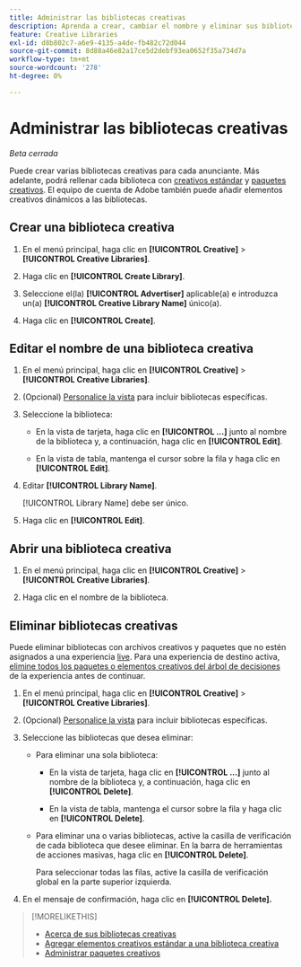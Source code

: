 ```yaml
---
title: Administrar las bibliotecas creativas
description: Aprenda a crear, cambiar el nombre y eliminar sus bibliotecas creativas.
feature: Creative Libraries
exl-id: d8b802c7-a6e9-4135-a4de-fb482c72d044
source-git-commit: 8d88a46e82a17ce5d2debf93ea0652f35a734d7a
workflow-type: tm+mt
source-wordcount: '278'
ht-degree: 0%

---
```


# Administrar las bibliotecas creativas

*Beta cerrada*

Puede crear varias bibliotecas creativas para cada anunciante. Más adelante, podrá rellenar cada biblioteca con [creativos estándar](creative-add-standard.md)<!-- , dynamic creatives, --> y [paquetes creativos](bundle-manage.md). El equipo de cuenta de Adobe también puede añadir elementos creativos dinámicos a las bibliotecas.

## Crear una biblioteca creativa

1. En el menú principal, haga clic en **[!UICONTROL Creative]** > **[!UICONTROL Creative Libraries]**.

1. Haga clic en **[!UICONTROL Create Library]**.

1. Seleccione el(la) **[!UICONTROL Advertiser]** aplicable(a) e introduzca un(a) **[!UICONTROL Creative Library Name]** único(a).

1. Haga clic en **[!UICONTROL Create]**.

## Editar el nombre de una biblioteca creativa

1. En el menú principal, haga clic en **[!UICONTROL Creative]** > **[!UICONTROL Creative Libraries]**.

1. (Opcional) [Personalice la vista](/help/creative/introduction/customize-data-views.md) para incluir bibliotecas específicas.

1. Seleccione la biblioteca:

   * En la vista de tarjeta, haga clic en **[!UICONTROL ...]** junto al nombre de la biblioteca y, a continuación, haga clic en **[!UICONTROL Edit]**.

   * En la vista de tabla, mantenga el cursor sobre la fila y haga clic en **[!UICONTROL Edit]**.

1. Editar **[!UICONTROL Library Name]**.

   [!UICONTROL Library Name] debe ser único.

1. Haga clic en **[!UICONTROL Edit]**.

## Abrir una biblioteca creativa

1. En el menú principal, haga clic en **[!UICONTROL Creative]** > **[!UICONTROL Creative Libraries]**.

1. Haga clic en el nombre de la biblioteca.

## Eliminar bibliotecas creativas

Puede eliminar bibliotecas con archivos creativos y paquetes que no estén asignados a una experiencia [live](/help/creative/experiences/experience-about.md#experience-statuses-experience-statuses). Para una experiencia de destino activa, [elimine todos los paquetes o elementos creativos del árbol de decisiones](/help/creative/experiences/experience-target-node-delete.md) de la experiencia antes de continuar.<!-- Not an option as of 3/4: > For an untargeted live experience, [remove any assigned creatives from the associated ad tag](/help/creative/experiences/experience-tag-assign-creatives.md) before you continue. -->

1. En el menú principal, haga clic en **[!UICONTROL Creative]** > **[!UICONTROL Creative Libraries]**.

1. (Opcional) [Personalice la vista](/help/creative/introduction/customize-data-views.md) para incluir bibliotecas específicas.

1. Seleccione las bibliotecas que desea eliminar:

   * Para eliminar una sola biblioteca:

      * En la vista de tarjeta, haga clic en **[!UICONTROL ...]** junto al nombre de la biblioteca y, a continuación, haga clic en **[!UICONTROL Delete]**.

      * En la vista de tabla, mantenga el cursor sobre la fila y haga clic en **[!UICONTROL Delete]**.

   * Para eliminar una o varias bibliotecas, active la casilla de verificación de cada biblioteca que desee eliminar. En la barra de herramientas de acciones masivas, haga clic en **[!UICONTROL Delete]**.

     Para seleccionar todas las filas, active la casilla de verificación global en la parte superior izquierda.

1. En el mensaje de confirmación, haga clic en **[!UICONTROL Delete].** <!--Verify wording -->

>[!MORELIKETHIS]
>
>* [Acerca de sus bibliotecas creativas](/help/creative/creative-libraries/creative-libraries-about.md)
>* [Agregar elementos creativos estándar a una biblioteca creativa](creative-add-standard.md)
>* [Administrar paquetes creativos](bundle-manage.md)
